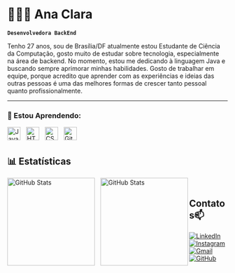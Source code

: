 # 👩🏻‍💻 Ana Clara

**`Desenvolvedora BackEnd`**

 Tenho 27 anos, sou de Brasília/DF atualmente estou  Estudante de Ciência da Computação, gosto muito de estudar sobre tecnologia, especialmente na área de backend. No momento, estou me dedicando à linguagem Java e buscando sempre aprimorar minhas habilidades. Gosto de trabalhar em equipe, porque acredito que aprender com as experiências e ideias das outras pessoas é uma das melhores formas de crescer tanto pessoal quanto profissionalmente.


---

### 🤖 Estou Aprendendo:


<img 
    align="left" 
    alt="Java"
    title="Java" 
    width="30px" 
    style="padding-right: 10px;"
    src="https://cdn.jsdelivr.net/gh/devicons/devicon@latest/icons/java/java-original.svg" 
/>

<img 
    align="left" 
    alt="HTML"
    title="HTML" 
    width="30px" 
    style="padding-right: 10px;" 
    src="https://cdn.jsdelivr.net/gh/devicons/devicon@latest/icons/html5/html5-original.svg" 
/>
<img 
    align="left" 
    alt="CSS" 
    title="CSS"
    width="30px" 
    style="padding-right: 10px;" 
    src="https://cdn.jsdelivr.net/gh/devicons/devicon@latest/icons/css3/css3-original.svg" 
/>

<img 
    align="left" 
    alt="Git" 
    title="Git"
    width="30px" 
    style="padding-right: 10px;" 
    src="https://cdn.jsdelivr.net/gh/devicons/devicon@latest/icons/git/git-original.svg" 
/>

<br/>
<br/>

## 📊 Estatísticas

<div>
  <img 
    align="left" 
    alt="GitHub Stats" 
    height="200" 
    style="padding-right: 10px;" 
    src="https://github-readme-stats.vercel.app/api?username=analeliis&show_icons=true&theme=tokyonight&include_all_commits=true&locale=pt-br" 
  />

  <img 
      align="left" 
      alt="GitHub Stats" 
      height="200" 
      src="https://github-readme-stats.vercel.app/api/top-langs/?username=analeliis&theme=tokyonight&layout=compact&custom_title=Tecnologias&langs_count=9" 
  />
</div>

<!-- Quebra de linha para evitar que os contatos fiquem desalinhados -->
<br clear="right"/>

## Contatos📫
[![LinkedIn](https://img.shields.io/badge/LinkedIn-0077B5?style=for-the-badge&logo=linkedin&logoColor=white)](https://www.linkedin.com/in/ana-clara-l%C3%A9lis-programadora/)
[![Instagram](https://img.shields.io/badge/Instagram-E4405F?style=for-the-badge&logo=instagram&logoColor=white)](https://www.instagram.com/anaalelis/) 
[![Gmail](https://img.shields.io/badge/-GMAIL-D14836?style=for-the-badge&logo=gmail&logoColor=white&link=mailto:contato.anaclaralelis@gmail.com)](mailto:contato.anaclaralelis@gmail.com)
[![GitHub](https://img.shields.io/badge/GitHub-100000?style=for-the-badge&logo=github&logoColor=white)](https://github.com/analeliis)
